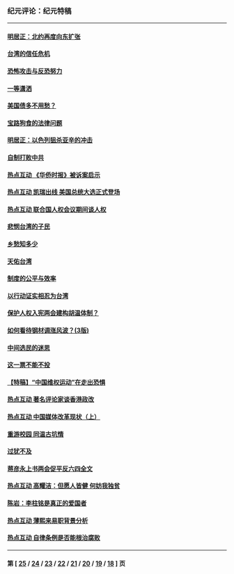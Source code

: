 ### 纪元评论：纪元特稿
---
#### [明居正：北约再度向东扩张](../../pages/nsc424/n509265.md) 
#### [台湾的信任危机](../../pages/nsc424/n503640.md) 
#### [恐怖攻击与反恐努力](../../pages/nsc424/n503586.md) 
#### [一等潇洒](../../pages/nsc424/n503583.md) 
#### [美国债多不用愁？](../../pages/nsc424/n497212.md) 
#### [宝路狗食的法律问题](../../pages/nsc424/n497050.md) 
#### [明居正：以色列狙杀亚辛的冲击](../../pages/nsc424/n496731.md) 
#### [自制打败中共](../../pages/nsc424/n496691.md) 
#### [热点互动 《华侨时报》被诉案启示](../../pages/nsc424/n494452.md) 
#### [热点互动  凯瑞出线 美国总统大选正式登场](../../pages/nsc424/n494450.md) 
#### [热点互动  联合国人权会议期间谈人权](../../pages/nsc424/n493307.md) 
#### [悲悯台湾的子民](../../pages/nsc424/n491759.md) 
#### [乡愁知多少](../../pages/nsc424/n491740.md) 
#### [天佑台湾](../../pages/nsc424/n491739.md) 
#### [制度的公平与效率](../../pages/nsc424/n491736.md) 
#### [以行动证实相忍为台湾](../../pages/nsc424/n491733.md) 
#### [保护人权入宪两会建构胡温体制？](../../pages/nsc424/n487013.md) 
#### [如何看待钢材调涨风波？(3版)](../../pages/nsc424/n487008.md) 
#### [中间选民的迷思](../../pages/nsc424/n486995.md) 
#### [这一票不能不投](../../pages/nsc424/n486951.md) 
#### [【特稿】“中国维权运动”在走出恐惧](../../pages/nsc424/n485965.md) 
#### [热点互动  著名评论家谈香港政改](../../pages/nsc424/n484128.md) 
#### [热点互动  中国媒体改革现状（上）](../../pages/nsc424/n484124.md) 
#### [重游校园 同温古坑情](../../pages/nsc424/n482678.md) 
#### [过犹不及](../../pages/nsc424/n482462.md) 
#### [蒋彦永上书两会促平反六四全文](../../pages/nsc424/n482384.md) 
#### [热点互动 高耀洁：但愿人皆健 何妨我独贫](../../pages/nsc424/n478328.md) 
#### [陈岩：李柱铭是真正的爱国者](../../pages/nsc424/n479848.md) 
#### [热点互动 薄熙来易职背景分析](../../pages/nsc424/n479062.md) 
#### [热点互动 自律条例是否能根治腐败](../../pages/nsc424/n479013.md) 

---
#### 第 [ [25](./25.md) / [24](./24.md) / [23](./23.md) / [22](./22.md) / [21](./21.md) / [20](./20.md) / [19](./19.md) / [18](./18.md) ] 页
